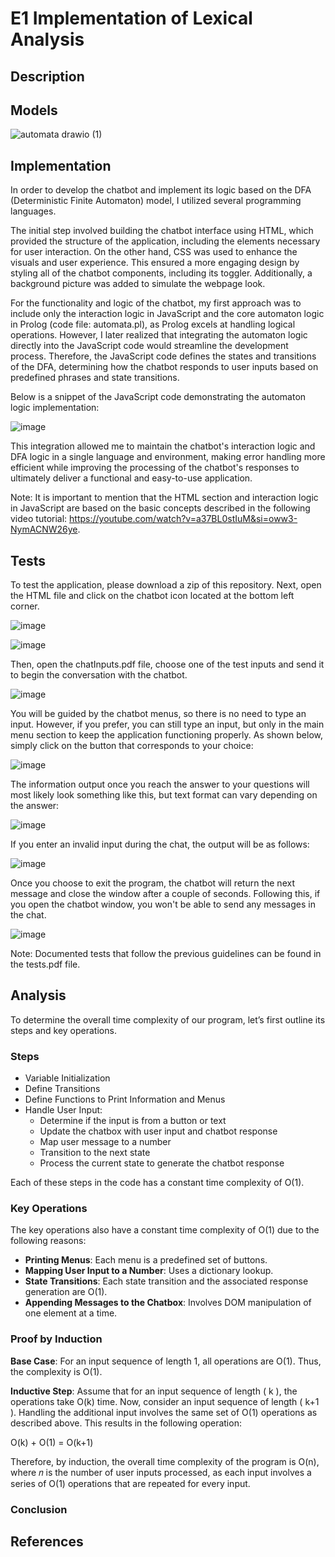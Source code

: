 # E1 Implementation of Lexical Analysis

## Description


## Models

![automata drawio (1)](https://github.com/paolamgarrido/E4_Paradigm/assets/111533069/8fc8a229-c07e-4d73-ad94-5536bf079748)


## Implementation
In order to develop the chatbot and implement its logic based on the DFA (Deterministic Finite Automaton) model, I utilized several programming languages. 

The initial step involved building the chatbot interface using HTML, which provided the structure of the application, including the elements necessary for user interaction.  On the other hand,  CSS was used to enhance the visuals and user experience.  This ensured a more engaging design by styling all of the chatbot components, including its toggler. Additionally,  a background picture was added  to simulate the webpage look.  

For the functionality and logic of the chatbot, my first approach was to include only the interaction logic in JavaScript and the core automaton logic in Prolog (code file: automata.pl), as Prolog excels at handling logical operations.  However, I later realized that integrating the automaton logic directly into the JavaScript code would streamline the development process.  Therefore, the JavaScript code defines the states and transitions of the DFA, determining how the chatbot responds to user inputs based on predefined phrases and state transitions.

Below is a snippet of the JavaScript code demonstrating the automaton logic implementation:

![image](https://github.com/paolamgarrido/E4_Paradigm/assets/111533069/c844d021-ffeb-46db-8e81-8eccdd139590)

This integration allowed me to maintain the chatbot's interaction logic and DFA logic in a single language and environment, making error handling more efficient while improving the processing of the chatbot's responses to ultimately deliver a functional and easy-to-use application.

Note: It is important to mention that the HTML section and interaction logic in JavaScript are based on the basic concepts described in the following video tutorial: https://youtube.com/watch?v=a37BL0stIuM&si=oww3-NymACNW26ye.


## Tests

To test the application, please download a zip of this repository. Next, open the HTML file and click on the chatbot icon located at the bottom left corner.

![image](https://github.com/paolamgarrido/E4_Paradigm/assets/111533069/811f898e-a110-4924-8375-196fcdc65bd7)

![image](https://github.com/paolamgarrido/E4_Paradigm/assets/111533069/401e8ddd-66ed-4f73-b90b-0e8a7554aa9a)

Then, open the chatInputs.pdf file, choose one of the test inputs and send it to begin the conversation with the chatbot.

![image](https://github.com/paolamgarrido/E4_Paradigm/assets/111533069/0024c715-6080-4011-89f5-f4629aca8e03)

You will be guided by the chatbot menus, so there is no need to type an input. However, if you prefer, you can still type an input, but only in the main menu section to keep the application functioning properly. As shown below, simply click on the button that corresponds to your choice:

![image](https://github.com/paolamgarrido/E4_Paradigm/assets/111533069/e48eddbe-bffd-4f3f-96ab-e3e0f86473bb)

The information output once you reach the answer to your questions will most likely look something like this, but text format can vary depending on the answer:

![image](https://github.com/paolamgarrido/E4_Paradigm/assets/111533069/aaf34abe-20b2-4eb6-bfb5-075320755d16)

If you enter an invalid input during the chat, the output will be as follows:

![image](https://github.com/paolamgarrido/E4_Paradigm/assets/111533069/d9938d4c-8a5c-4080-9dda-9b077994baa5)

Once you choose to exit the program, the chatbot will return the next message and close the window after a couple of seconds. Following this, if you open the chatbot window, you won't be able to send any messages in the chat.

![image](https://github.com/paolamgarrido/E4_Paradigm/assets/111533069/0ce65d15-b8c5-49e4-86d5-c7be08148111)

Note: Documented tests that follow the previous guidelines can be found in the tests.pdf file.


## Analysis

To determine the overall time complexity of our program, let’s first outline its steps and key operations.

### Steps

- Variable Initialization
- Define Transitions
- Define Functions to Print Information and Menus
- Handle User Input:
  - Determine if the input is from a button or text
  - Update the chatbox with user input and chatbot response
  - Map user message to a number
  - Transition to the next state
  - Process the current state to generate the chatbot response

Each of these steps in the code has a constant time complexity of O(1).

### Key Operations

The key operations also have a constant time complexity of O(1) due to the following reasons:
- **Printing Menus**: Each menu is a predefined set of buttons.
- **Mapping User Input to a Number**: Uses a dictionary lookup.
- **State Transitions**: Each state transition and the associated response generation are O(1).
- **Appending Messages to the Chatbox**: Involves DOM manipulation of one element at a time.

### Proof by Induction

**Base Case**: For an input sequence of length 1, all operations are O(1). Thus, the complexity is O(1).

**Inductive Step**: Assume that for an input sequence of length \( k \), the operations take O(k) time. Now, consider an input sequence of length
\( k+1 \). Handling the additional input involves the same set of O(1) operations as described above. This results in the following operation:

O(k) + O(1) = O(k+1)

Therefore, by induction, the overall time complexity of the program is O(n), where 𝑛 is the number of user inputs processed, as each input involves a series of O(1) operations that are repeated for every input.


### Conclusion


## References
